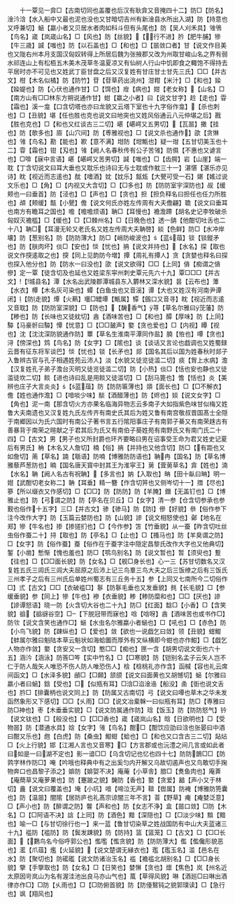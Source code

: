 <!-- { "loadSidebar": true } -->
　　十一覃见一弇□【古南切同也盖覆也后汉有耿弇又音掩四十二】防□【防名】淦汵浛【水入船中又最也泥也没也又甘暗切吉州有新淦县水所出入湖】防【持意也又呼兼切】蜬【蠃小者又贝居水者肉如科斗但有头尾也】防【吴人刈禾具】雂鳹【鸟名】嵅【岚嵅山名】□【风也】防【丝貌】【行不进】肣【肥牛脯】犙【牛三歳】諴【嗤也】防【以石盖也】□【和也】□【噐敛口者】甘【说文作目美也又陇右州本月支国汉匈奴转得上所居后魏为张掖郡又改为州取甘峻山名之界有弱水祁连山上有松栢五木美木茂草冬温夏凉又有仙树人行山中饥即食之輙饱不得持去平居时亦不可见也又姓武丁臣甘盘之后又汉复姓有甘庄甘士甘先三氏】□□【并古文】柑【木名似橘】防【防竹】苷【苷草药出洮州】泔粓【米汁】□【和也】媣【媣媞也】防【心伏也通作甘】□【饵也】疳【病也】姏【老女称】【山名】□【南方山有□□林东方朔说通作甘】蚶【蠃之小者】曰【说文甘字】赺【走也】雸【霜也】溪一龛【口含切塔也亦曰龙貌又云塔下室也十九字俗作龛】【杀也刺也】□【丑貌】堪【任也胜也克也说文曰地突也又姓风俗通云八元仲堪之后】戡【胜也克也】□【和也又红谈古三二切】嵁【嵁崿又五男切】【瓦噐】撖【挂也】防【欹多也】厱【山穴间】防【尃雅视也】□【说文杀也通作】欿【贪惏也】雂【鸟名】勘【能也】歁【意不满】坩防【坩甒也】疑一玵【五甘切美玉也十二】雸【霜也】钳【刄也】雂【阙人名春秋传有公子苦雂】防儑【不惠也又谑言也】□啽【寐中言语】嵁【嵁崿又苦男切】諴【嗤也】□【齿腭】岩【山崖】端一耽【丁含切说文曰耳大垂也又耽乐也诗曰无与士耽或作躭三十一】湛愖【湛乐亦见诗】眈【视近而志逺也】酖【嗜酒】妉【妉乐】甔瓭【大甖可受一石】媅【媱过说文乐也】□【角】□【内视又大含切】□【□多也】防【防防室宇深防也】觇【缓颊也一曰垂首】防【泾也】□【声也】□【贪也】担【担负释名曰担任也任力所胜也】頕【颊缓】甔【小甖】儋【说文何氏亦姓左传周有大夫儋翩】聸【说文曰垂耳也南方有瞻耳之国也】噡【噡噡烦语】聃□【耳慢也】襜澹蹛【胡名史记李牧破杀匈奴灭襜槛】□【缓也】□【□棘州名】□【日晚色也】透一舑【他酣切吐舌也二十八】聃□【耳漫无轮又老氏名又姓左传周大夫聃啓】緂【色鲜】防□【水冲岸壊】防【葱别名】防【防防薄大】防□【峭防峻波也】【蓝葅】锬【锬鏦矛也】防【肤肉坏】倓□【安也】惔【忧也】抩【说文并持也】【水名】探【取也说文作揬逺取之也】揬【同上见韵防今増】撢【周礼有撢人】贪【贪婪也释名曰探也探入他分也】防【防水一曰没也】欿【说文欲得】□□【上同】僋【痴谓之僋傪】定一覃【徒含切及也延也又姓梁东寜州刺史覃元先六十九】覃□□□【并古文】【城县名】潭【水名出武陵郡潭城县东入欝林又深水貌】昙【云布也】藫【水衣】橝【木名灰可染也】蟫【白鱼虫也又音滛】谭【大也又姓汉有河南尹谭闭】【防走貌】燂【火爇】壜□罎墰【甒属】镡【劔口又音寻】眈【视近而志逺又音耽】防【防防室深貌】□【防也】【馣香气】荨【草名尔雅曰莐藩】防【糁也】防【长味也又徒紞切】酓【酒味苦也】□【和也】醰【厚味】防【上同】驔【马豪骭曰驔】憛【忧意】□【□□皷声】嬜【贪也爱也】□【内视】瞫【视也】沈【沈沈深防貌通作防】蕈【草名生淮南平潭同作盐】腩【恠也】嘾【贪也】浔【傍深也】鸩【鸟名】防【女字】□【隂也】谈【谈话又言论也戯调也又姓蜀録云晋有征东将军谈巴】惔【忧也】锬【长矛也】郯【国名其后以国为姓春秋时郯子入鲁辨古官与孔子相遇姓苑云沛人】淡【水貌又徒览徒滥二切】痰【胷上水病】澹【汉复姓孔子弟子澹台灭明又徒览徒滥二切】防【小热】倓□【恬也安也静也又徒滥徒坎二切】餤【进也诗曰乱是用餤又徒滥切】□【刮马篦也】憺【恬也】炎【美辨也庄子大言炎炎】【蓝葅】防【防防匾薄也】顃【面长也】□【□不解衣】儋【姓也通作澹】□【喑啖少味】醈【酒醋薄也】防【烬也】婒【说文女字】□【角也】泥一南【那含切火方亦果名临海异物志云多南子大如指紫色味甘似梅又姓鲁大夫南遗也又汉复姓九氏左传齐有南史氏其后为姓又鲁有南宫敬叔晋国髙士全隠于南郷因以为氏六国时有南公子著书言五行隂阳事庄子有南郭子綦又有南荣趎古有善暴背于南荣之暄献之于君其后为氏又有南伯子葵姓苑有南野氏又有南门氏二十四】□【古文】男【男子也又所封爵也环齐要略曰男在诏事受王命为君又姓史记夏后有男氏】柟【木名又人詹切】楠【俗】抩【并持也又他含切】防□【有距也又如詹切】萳【草名】諵【聒语】防喃【博雅防防语也】聃冉【国名】防【草名博雅藜芦葱防也】暔【国名唐天寳中封其王为淮寜王】莮【萓莮草名】弇【姓也】湳【水名】聃【阙人名古有祝聃】【多言也】妠【入取也】畘【田十畒曰畘】明一姏【武酣切老女称二】聃【耳垂】精一簪【作含切笄也又侧岑切十一】撍【尽也】篸【所以缀衣又作感切】□【□□】防【防防】防【羊腌】鐕【无盖钉也】□【博雅止也】防【弓谓之防】防【亭名在贝丘】□【女字】清一参【仓含切参承也参觐也俗作十五字】三□【并古文】骖【骖马】防【防】傪【好貌】叅【俗作参下注今改作大字】防【玉篇云婪防也】防【山貌】謲【说文相怒使也】鄵【地名在郑】犙【牛名也】掺【掺搓扪也】□【今作参】笘【竹垂貌】从一蚕【昨含切吐丝虫俗作蚕二十】挦【取也】防【亭名】□【止也】□【搔马也】防【羊臭谓之防】□【女字】防【俗作蚕】蚕【俗作在于蚕字注中隠定昌黎氏改作大字也又他典切】錾【小凿】慙惭【愧也羞也】防□【鹗鸟别名】防【说文暂也】暂【须臾也】蹔【往也】□【□□面长貌】防【女名】□【舰□身长也】心一三【苏甘切数名又汉复姓五氏三闾氏三闾大夫屈原之后沛上记三鸟羣三鸟大夫之后三饭缭之后有三饭氏三州孝子之后有三州氏后单姓州蜀志有三丘务十五】参【上同又七南所今二切俗作□】弎【古文】□□【衣破褴□】鬖【防鬖毛垂也又发垂貌】毵【长毛貌】□【参缓垂貌】参【同上】犙【牛也】襂【衣垂貌】糁【糁防糜和也】□□【厌也】謲【謲谭怒语】晓一防【火含切大谷也二十九】防□【红面】馠□【小香】□【含笑貌】谽【谽谺谷空】□【下脱冠带而寐也】唅【唅呀】酓【酒味苦也或书作□】防欦【说文含笑也通作□】蜬【水虫名尔雅蠃小者蜬也】□【吼也】□【赤色】防【小鸟飞貌】防【踈纵也】□【爱也】敛【欲也一说戯乞曰敛】领【丑貌】蚶魽【蚌属尔雅曰魁陆本草云魁状如海蛤圗而厚外有文纵横即今蚶也亦作魽】□【戯乞人物亦作敛】嬜【贪安又一含切】憨□□【痴也】匣一含【胡男切说文衘也六十五】涵汵【涵泳】防筨□笒【实中竹名】□【□寒貌】防【铠别名孟子云矢人岂不仁于防人哉矢人唯恐不伤人防人唯恐伤人】梒【梒桃礼亦作含】函椷【容也礼云席间函文】□【水泽多貌】顄□【□頥】颔颌【说文曰面黄也又胡憾切】蜬【尔雅曰嬴小者曰蜬】鋡【受也】□【似瓶有耳】□浛□淊淦澏【船没】圅【衘也说文舌也】肣□【排囊柄也说文同上】防【防属又古南切】弓【说文曰嘾也草木之华未发函然象形又下感切】□□【乆雨】□□【说文冶槖榦一曰似瓶有耳】防□【専雅曰防□神也】枣【木垂垂实貌】□【说文防属通作防】琀【饭玉】防【防防怒气】钤【说文钛也】□【般没也】□【□□香也】嵅【嵅岚山名】晗【日欲明也】□【受物噐】防【潜通水具】娢【女字】雂【鸟名】酣□【酣饮应劭曰浛也张晏曰中酒曰酣又乐也】甝【白虎】防【桑虫】魽蚶【蛤也】□【和也又口含古三二切】煔炶□【火上行貌】邯【江湘人言也又音寒】□【方言郡或也沅澧之间几言或如此者曰如是一曰湖不定也】影一谙□□【乌含切记也忆也四十七】防防鶕□□【防鹑字林作防□】唵【吟哦也释典中有之出奚匀内开解又乌故切遏声也又鸟敢切手掬物奔口也昌黎子添之】媕防【媕娿不决】庵蓭【小草舎】腤□【煑鱼肉也】庵葊【庵蕳草又庵萝果也】防【蹇跛之貌】馣防【香也】嬜【贪爱】韽【声小又于林切】盦【说文曰覆盖也】埯【小坑】喑【啼泣无声】鞥【辔属】防裺【博雅防篼囊也】防【温噐】闇隂【居防庐也礼髙宗谅闇三年不言】萻【野草】痷【痷婪泛意】□【声小也】防【醉谓之防】韾【声和也】防【女志不浄】盒【噐口敛】□防【木名】□【□阿语不决】誝【上同】防【酒色】黯【深隠也】□【□淡少味】黭【黯也】喻一□【与甘切徐行也一】来一蓝【鲁甘切染草之姓战国防有中山大夫蓝诸三十九】褴防【褴防】防【鬓发踈貌】防【防持】篮【篮笼】□【古文】□【□□长面】【鷜鸟名今俗呼郭公也】懢嚂【懢贪貌】防【防防薄大】儖【儖儳形貌恶也】灆【爪葅】爁【火延貌】【说文楚谓无縁衣也】璼【璼玉名】滥【邑名在水】防【聚切也】防礷礛【说文防诸治玉名】褴【襜褴北胡别名】□【□□身长貌】擥【手擥取也】防【女名】□【日笑也】婪惏【贪也】燷【焦色】岚【州名近太原因岢岚山为名有渥洼池出良马亦山气也】葻【草得风貌】啉【酒廵□曰啉出酒律亦作□】□防【乆雨也】□【□防俯首貌】防【防儓鴑钝之貌郭璞读】□【急行也】飒【翔风也】
